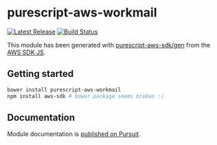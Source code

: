 # purescript-aws-workmail

[![Latest Release](https://pursuit.purescript.org/packages/purescript-aws-workmail/badge)](https://pursuit.purescript.org/packages/purescript-aws-workmail)
[![Build Status](https://app.wercker.com/status/5909b9e96d1080804b17a28f72f87b6b/s/master)](https://app.wercker.com/project/byKey/5909b9e96d1080804b17a28f72f87b6b)

This module has been generated with [purescript-aws-sdk/gen](https://github.com/purescript-aws-sdk/gen) from the [AWS SDK JS](https://github.com/aws/aws-sdk-js).

## Getting started

```sh
bower install purescript-aws-workmail
npm install aws-sdk # bower package seems broken :(
```

## Documentation

Module documentation is [published on Pursuit](http://pursuit.purescript.org/packages/purescript-aws-workmail).
